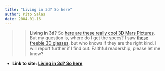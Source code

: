 ```yaml
---
title: "Living in 3d? So here"
author: Pito Salas
date: 2004-01-16
---
```



>>

>> **Living in 3d?** So [here are these really cool 3D Mars
Pictures](<http://marsrovers.jpl.nasa.gov/gallery/press/spirit/20040115a/2R127428271FFL0300P1004A0M2_str1-A12R1.jpg>).
But my question is, where do I get the specs? I saw [these freebie 3D
glasses](<http://www.rainbowsymphony.com/freestuff.html>), but who knows if
they are the right kind. I will report further if I find out. Faithful
readership, please let me know?


* **Link to site:** **[Living in 3d? So here](None)**
